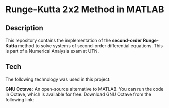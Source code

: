 # Runge-Kutta 2x2 Method in MATLAB

## Description

This repository contains the implementation of the **second-order Runge-Kutta** method to solve systems of second-order differential equations. This is part of a Numerical Analysis exam at UTN.

## Tech

The following technology was used in this project:

**GNU Octave:** An open-source alternative to MATLAB. You can run the code in Octave, which is available for free. Download GNU Octave from the following link:
